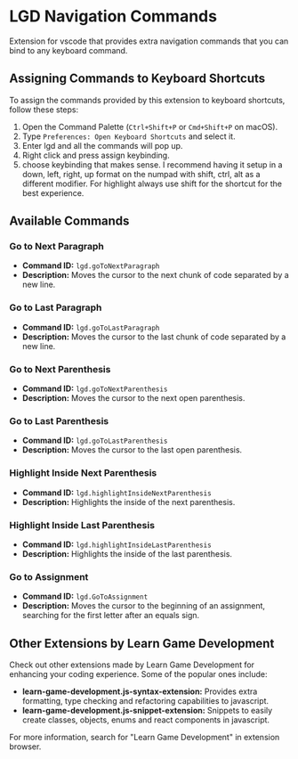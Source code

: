 # LGD Navigation Commands
Extension for vscode that provides extra navigation commands that you can bind to any keyboard command.

## Assigning Commands to Keyboard Shortcuts

To assign the commands provided by this extension to keyboard shortcuts, follow these steps:

1. Open the Command Palette (`Ctrl+Shift+P` or `Cmd+Shift+P` on macOS).
2. Type `Preferences: Open Keyboard Shortcuts` and select it.
3. Enter lgd and all the commands will pop up.
4. Right click and press assign keybinding.
5. choose keybinding that makes sense. I recommend having it setup in a down, left, right, up format on the numpad with shift, ctrl, alt as a different modifier. For highlight always use shift for the shortcut for the best experience.

## Available Commands

### Go to Next Paragraph
- **Command ID:** `lgd.goToNextParagraph`
- **Description:** Moves the cursor to the next chunk of code separated by a new line.

### Go to Last Paragraph
- **Command ID:** `lgd.goToLastParagraph`
- **Description:** Moves the cursor to the last chunk of code separated by a new line.

### Go to Next Parenthesis
- **Command ID:** `lgd.goToNextParenthesis`
- **Description:** Moves the cursor to the next open parenthesis.

### Go to Last Parenthesis
- **Command ID:** `lgd.goToLastParenthesis`
- **Description:** Moves the cursor to the last open parenthesis.

### Highlight Inside Next Parenthesis
- **Command ID:** `lgd.highlightInsideNextParenthesis`
- **Description:** Highlights the inside of the next parenthesis.

### Highlight Inside Last Parenthesis
- **Command ID:** `lgd.highlightInsideLastParenthesis`
- **Description:** Highlights the inside of the last parenthesis.

### Go to Assignment
- **Command ID:** `lgd.GoToAssignment`
- **Description:** Moves the cursor to the beginning of an assignment, searching for the first letter after an equals sign.

## Other Extensions by Learn Game Development

Check out other extensions made by Learn Game Development for enhancing your coding experience. Some of the popular ones include:

- **learn-game-development.js-syntax-extension:** Provides extra formatting, type checking and refactoring capabilities to javascript.
- **learn-game-development.js-snippet-extension:** Snippets to easily create classes, objects, enums and react components in javascript.

For more information, search for "Learn Game Development" in extension browser.

